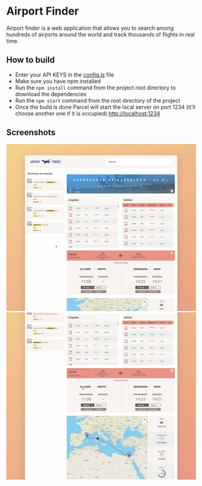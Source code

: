 # Airport Finder

Airport finder is a web application that allows you to search among hundreds of airports around the world and track thousands of flights in real time. 

## How to build
- Enter your API KEYS in the [config.js](./src/js/config.js) file
- Make sure you have npm installed
- Run the `npm install` command from the project root directory to download the dependencies
- Run the `npm start` command from the root directory of the project
- Once the build is done Parcel will start the local server on port 1234 (it'll choose another one if it is occupied) <http://localhost:1234>

## Screenshots

<img src="screenshots/screenshot-1.png" width="500"> <img src="screenshots/screenshot-2.png" width="500">
